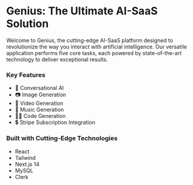 # Genius: The Ultimate AI-SaaS Solution
Welcome to Genius, the cutting-edge AI-SaaS platform designed to revolutionize the way you interact with artificial intelligence. Our versatile application performs five core tasks, each powered by state-of-the-art technology to deliver exceptional results.

### Key Features
- 🦜 Conversational AI
- 📷 Image Generation
- 🎥 Video Generation
- 🎵 Music Generation
- 👨‍💻 Code Generation
- 💲 Stripe Subscription Integration

### Built with Cutting-Edge Technologies
- React 
- Tailwind 
- Next.js 14
- MySQL 
- Clerk 


